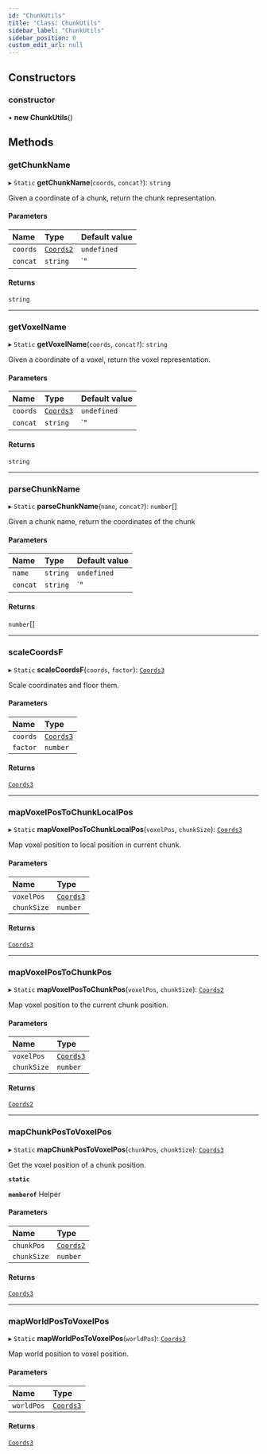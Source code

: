 ```yaml
---
id: "ChunkUtils"
title: "Class: ChunkUtils"
sidebar_label: "ChunkUtils"
sidebar_position: 0
custom_edit_url: null
---
```


## Constructors

### constructor

• **new ChunkUtils**()

## Methods

### getChunkName

▸ `Static` **getChunkName**(`coords`, `concat?`): `string`

Given a coordinate of a chunk, return the chunk representation.

#### Parameters

| Name | Type | Default value |
| :------ | :------ | :------ |
| `coords` | [`Coords2`](../modules.md#coords2-40) | `undefined` |
| `concat` | `string` | `"|"` |

#### Returns

`string`

___

### getVoxelName

▸ `Static` **getVoxelName**(`coords`, `concat?`): `string`

Given a coordinate of a voxel, return the voxel representation.

#### Parameters

| Name | Type | Default value |
| :------ | :------ | :------ |
| `coords` | [`Coords3`](../modules.md#coords3-40) | `undefined` |
| `concat` | `string` | `"|"` |

#### Returns

`string`

___

### parseChunkName

▸ `Static` **parseChunkName**(`name`, `concat?`): `number`[]

Given a chunk name, return the coordinates of the chunk

#### Parameters

| Name | Type | Default value |
| :------ | :------ | :------ |
| `name` | `string` | `undefined` |
| `concat` | `string` | `"|"` |

#### Returns

`number`[]

___

### scaleCoordsF

▸ `Static` **scaleCoordsF**(`coords`, `factor`): [`Coords3`](../modules.md#coords3-40)

Scale coordinates and floor them.

#### Parameters

| Name | Type |
| :------ | :------ |
| `coords` | [`Coords3`](../modules.md#coords3-40) |
| `factor` | `number` |

#### Returns

[`Coords3`](../modules.md#coords3-40)

___

### mapVoxelPosToChunkLocalPos

▸ `Static` **mapVoxelPosToChunkLocalPos**(`voxelPos`, `chunkSize`): [`Coords3`](../modules.md#coords3-40)

Map voxel position to local position in current chunk.

#### Parameters

| Name | Type |
| :------ | :------ |
| `voxelPos` | [`Coords3`](../modules.md#coords3-40) |
| `chunkSize` | `number` |

#### Returns

[`Coords3`](../modules.md#coords3-40)

___

### mapVoxelPosToChunkPos

▸ `Static` **mapVoxelPosToChunkPos**(`voxelPos`, `chunkSize`): [`Coords2`](../modules.md#coords2-40)

Map voxel position to the current chunk position.

#### Parameters

| Name | Type |
| :------ | :------ |
| `voxelPos` | [`Coords3`](../modules.md#coords3-40) |
| `chunkSize` | `number` |

#### Returns

[`Coords2`](../modules.md#coords2-40)

___

### mapChunkPosToVoxelPos

▸ `Static` **mapChunkPosToVoxelPos**(`chunkPos`, `chunkSize`): [`Coords3`](../modules.md#coords3-40)

Get the voxel position of a chunk position.

**`static`**

**`memberof`** Helper

#### Parameters

| Name | Type |
| :------ | :------ |
| `chunkPos` | [`Coords2`](../modules.md#coords2-40) |
| `chunkSize` | `number` |

#### Returns

[`Coords3`](../modules.md#coords3-40)

___

### mapWorldPosToVoxelPos

▸ `Static` **mapWorldPosToVoxelPos**(`worldPos`): [`Coords3`](../modules.md#coords3-40)

Map world position to voxel position.

#### Parameters

| Name | Type |
| :------ | :------ |
| `worldPos` | [`Coords3`](../modules.md#coords3-40) |

#### Returns

[`Coords3`](../modules.md#coords3-40)

